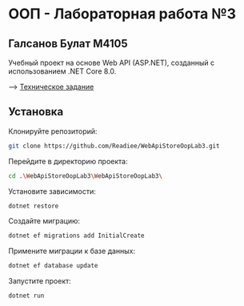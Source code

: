 # ООП - Лабораторная работа №3
## Галсанов Булат M4105

Учебный проект на основе Web API (ASP.NET), созданный с использованием .NET Core 8.0.

--> [Техническое задание](https://docs.google.com/document/d/1Pqu6B-3KE_ydKBFI-2PB5lW3IeLheFn00yZDCoFi3e4/)

## Установка

Клонируйте репозиторий:
```sh
git clone https://github.com/Readiee/WebApiStoreOopLab3.git
```

Перейдите в директорию проекта:
```sh
cd .\WebApiStoreOopLab3\WebApiStoreOopLab3\
```

Установите зависимости:
```sh
dotnet restore
```

Создайте миграцию:
```sh
dotnet ef migrations add InitialCreate
```

Примените миграции к базе данных:
```sh
dotnet ef database update
```

Запустите проект:
```sh
dotnet run
```
